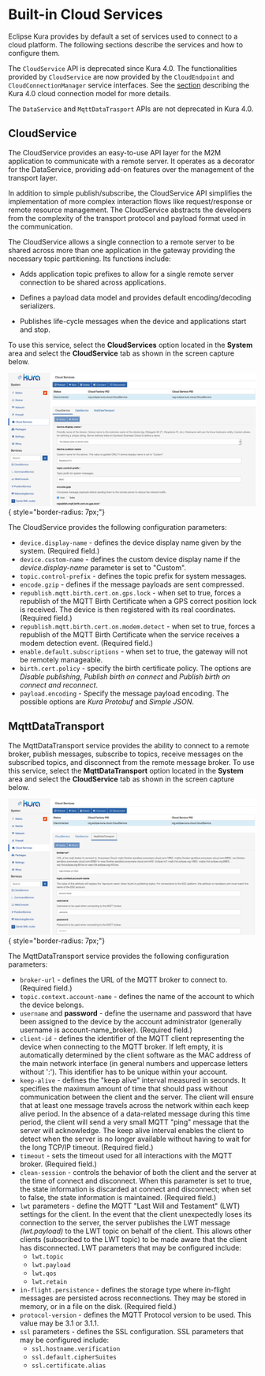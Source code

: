 # Built-in Cloud Services

Eclipse Kura provides by default a set of services used to connect to a cloud platform. The following sections describe the services and how to configure them.

The `CloudService` API is deprecated since Kura 4.0.
The functionalities provided by `CloudService` are now provided by the `CloudEndpoint` and `CloudConnectionManager` service interfaces.
See the [section](../overview/) describing the Kura 4.0 cloud connection model for more details.

The `DataService` and `MqttDataTrasport` APIs are not deprecated in Kura 4.0.

## CloudService

The CloudService provides an easy-to-use API layer for the M2M application to communicate with a remote server. It operates as a decorator for the DataService, providing add-on features over the management of the transport layer.

In addition to simple publish/subscribe, the CloudService API simplifies the implementation of more complex interaction flows like request/response or remote resource management. The CloudService abstracts the developers from the complexity of the transport protocol and payload format used in the communication.

The CloudService allows a single connection to a remote server to be shared across more than one application in the gateway providing the necessary topic partitioning. Its functions include:

- Adds application topic prefixes to allow for a single remote server connection to be shared across applications.

- Defines a payload data model and provides default encoding/decoding serializers.

- Publishes life-cycle messages when the device and applications start and stop.

To use this service, select the **CloudServices** option located in the **System** area and select the **CloudService** tab as shown in the screen capture below.

![](images/cloudService.png){ style="border-radius: 7px;"}

The CloudService provides the following configuration parameters:

- `device.display-name` - defines the device display name given by the system. (Required field.)
- `device.custom-name` - defines the custom device display name if the _device.display-name_ parameter is set to "Custom".
- `topic.control-prefix` - defines the topic prefix for system messages.
- `encode.gzip` - defines if the message payloads are sent compressed.
- `republish.mqtt.birth.cert.on.gps.lock` - when set to true, forces a republish of the MQTT Birth Certificate when a GPS correct position lock is received. The device is then registered with its real coordinates. (Required field.)
- `republish.mqtt.birth.cert.on.modem.detect` - when set to true, forces a republish of the MQTT Birth Certificate when the service receives a modem detection event. (Required field.)
- `enable.default.subscriptions` - when set to true, the gateway will not be remotely manageable.
- `birth.cert.policy` - specify the birth certificate policy. The options are _Disable publishing_, _Publish birth on connect_ and _Publish birth on connect and reconnect_.
- `payload.encoding` - Specify the message payload encoding. The possible options are _Kura Protobuf_ and _Simple JSON_.

## MqttDataTransport

The MqttDataTransport service provides the ability to connect to a remote broker, publish messages, subscribe to topics, receive messages on the subscribed topics, and disconnect from the remote message broker. To use this service, select the **MqttDataTransport** option located in the **System** area and select the **CloudService** tab as shown in the screen capture below.

![](images/mqttDataTransport.png){ style="border-radius: 7px;"}

The MqttDataTransport service provides the following configuration parameters:

- `broker-url` - defines the URL of the MQTT broker to connect to. (Required field.)
- `topic.context.account-name` - defines the name of the account to which the device belongs.
- `username` and **password** - define the username and password that have been assigned to the device by the account administrator (generally username is account-name_broker). (Required field.)
- `client-id` - defines the identifier of the MQTT client representing the device when connecting to the MQTT broker. If left empty, it is automatically determined by the client software as the MAC address of the main network interface (in general numbers and uppercase letters without ':'). This identifier has to be unique within your account.
- `keep-alive` - defines the "keep alive" interval measured in seconds. It specifies the maximum amount of time that should pass without communication between the client and the server. The client will ensure that at least one message travels across the network within each keep alive period. In the absence of a data-related message during this time period, the client will send a very small MQTT "ping" message that the server will acknowledge. The keep alive interval enables the client to detect when the server is no longer available without having to wait for the long TCP/IP timeout. (Required field.)
- `timeout` - sets the timeout used for all interactions with the MQTT broker. (Required field.)
- `clean-session` - controls the behavior of both the client and the server at the time of connect and disconnect. When this parameter is set to true, the state information is discarded at connect and disconnect; when set to false, the state information is maintained. (Required field.)
- `lwt` parameters - define the MQTT "Last Will and Testament" (LWT) settings for the client. In the event that the client unexpectedly loses its connection to the server, the server publishes the LWT message _(lwt.payload)_ to the LWT topic on behalf of the client. This allows other clients (subscribed to the LWT topic) to be made aware that the client has disconnected. LWT parameters that may be configured include:
  - `lwt.topic`
  - `lwt.payload`
  - `lwt.qos`
  - `lwt.retain`
- `in-flight.persistence` - defines the storage type where in-flight messages are persisted across reconnections. They may be stored in memory, or in a file on the disk. (Required field.)
- `protocol-version` - defines the MQTT Protocol version to be used. This value may be 3.1 or 3.1.1.
- `ssl` parameters - defines the SSL configuration. SSL parameters that may be configured include:
  - `ssl.hostname.verification`
  - `ssl.default.cipherSuites`
  - `ssl.certificate.alias`
